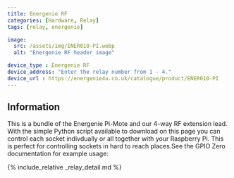 ```yaml
---
title: Energenie RF
categories: [Hardware, Relay]
tags: [relay, energenie]

image:
  src: /assets/img/ENER010-PI.webp
  alt: "Energenie RF header image"

device_type : Energenie RF
device_address: "Enter the relay number from 1 - 4."
device_url : https://energenie4u.co.uk/catalogue/product/ENER010-PI
---
```


## Information
This is a bundle of the Energenie Pi-Mote and our 4-way RF extension lead. With the simple Python script available to download on this page you can control each socket indivdually or all together with your Raspberry Pi. This is perfect for controlling sockets in hard to reach places.See the GPIO Zero documentation for example usage:

{% include_relative _relay_detail.md %}